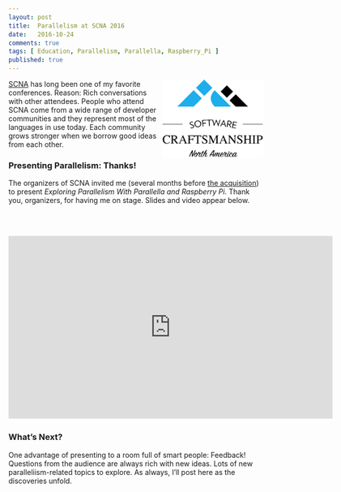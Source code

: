 ```yaml
---
layout: post
title:  Parallelism at SCNA 2016
date:   2016-10-24
comments: true
tags: [ Education, Parallelism, Parallella, Raspberry_Pi ]
published: true
---
```


<img src="/images/scna-2016.png" width="200" align="right" style="margin-left:10px;" alt="Concurrency vs Parallelism" title="Concurrency vs Parallelism">

[SCNA](http://scna.softwarecraftsmanship.com/) has long been one of my favorite conferences. Reason: Rich conversations with other attendees. People who attend SCNA come from a wide range of developer communities and they represent most of the languages in use today. Each community grows stronger when we borrow good ideas from each other.

<!--more-->

### Presenting Parallelism: Thanks!

The organizers of SCNA invited me (several months before [the acquisition](/blog/2016/09/12/8th-light-acquires-wisdomgroup/)) to present _Exploring Parallelism With Parallella and Raspberry Pi_. Thank you, organizers, for having me on stage. Slides and video appear below.

<center>
<script async class="speakerdeck-embed" data-id="3b23fb578b3a4912bee2924314034b1f" data-ratio="1.77777777777778" src="//speakerdeck.com/assets/embed.js"></script>
</center>

<br/>&nbsp;<br/>

<center>
<iframe src="https://player.vimeo.com/video/191595395" width="640" height="360" frameborder="0" webkitallowfullscreen mozallowfullscreen allowfullscreen></iframe>
</center>

### What’s Next?

One advantage of presenting to a room full of smart people: Feedback! Questions from the audience are always rich with new ideas. Lots of new paralleliism-related topics to explore. As always, I’ll post here as the discoveries unfold.
